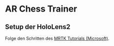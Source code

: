 # AR Chess Trainer

## Setup der HoloLens2
Folge den Schritten des [MRTK Tutorials (Microsoft)](http://https://docs.microsoft.com/de-de/learn/modules/learn-mrtk-tutorials/ "MRTK Tutorial (Microsoft)").